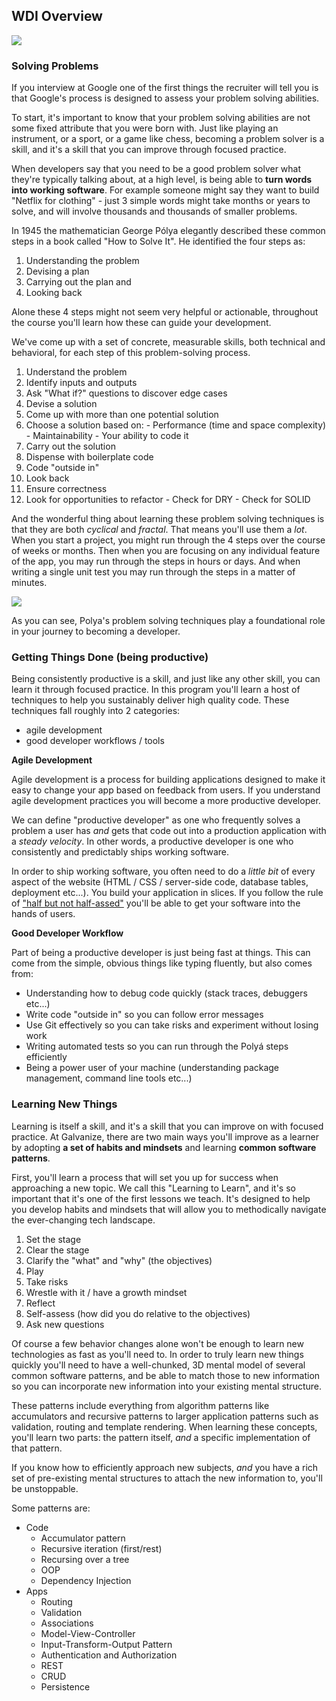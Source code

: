 ## WDI Overview

![](https://students-gschool-production.s3.amazonaws.com/uploads/asset/file/379/wdi-curriculum-overview.png)

### Solving Problems

If you interview at Google one of the first things the recruiter will tell you is that Google's process is designed to assess your problem solving abilities.

To start, it's important to know that your problem solving abilities are not some fixed attribute that you were born with.  Just like playing an instrument, or a sport, or a game like chess, becoming a problem solver is a skill, and it's a skill that you can improve through focused practice.

When developers say that you need to be a good problem solver what they're typically talking about, at a high level, is being able to **turn words into working software**.  For example someone might say they want to build "Netflix for clothing" - just 3 simple words might take months or years to solve, and will involve thousands and thousands of smaller problems.

In 1945 the mathematician George Pólya elegantly described these common steps in a book called "How to Solve It".  He identified the four steps as:

1. Understanding the problem
1. Devising a plan
1. Carrying out the plan and
1. Looking back

Alone these 4 steps might not seem very helpful or actionable, throughout the course you'll learn how these can guide your development.

We've come up with a set of concrete, measurable skills, both technical and behavioral, for each step of this problem-solving process.

1. Understand the problem
  1. Identify inputs and outputs
  1. Ask "What if?" questions to discover edge cases
1. Devise a solution
  1. Come up with more than one potential solution
  1. Choose a solution based on:
    - Performance (time and space complexity)
    - Maintainability
    - Your ability to code it
1. Carry out the solution
  1. Dispense with boilerplate code
  1. Code "outside in"
1. Look back
  1. Ensure correctness
  1. Look for opportunities to refactor
    - Check for DRY
    - Check for SOLID

And the wonderful thing about learning these problem solving techniques is that they are both _cyclical_ and _fractal_.  That means you'll use them a _lot_.  When you start a project, you might run through the 4 steps over the course of weeks or months.  Then when you are focusing on any individual feature of the app, you may run through the steps in hours or days.  And when writing a single unit test you may run through the steps in a matter of minutes.

![](https://students-gschool-production.s3.amazonaws.com/uploads/asset/file/380/polya-fractal.png)

As you can see, Polya's problem solving techniques play a foundational role in your journey to becoming a developer.

### Getting Things Done (being productive)

Being consistently productive is a skill, and just like any other skill, you can learn it through focused practice.  In this program you'll learn a host of techniques to help you sustainably deliver high quality code.  These techniques fall roughly into 2 categories:

- agile development
- good developer workflows / tools

**Agile Development**

Agile development is a process for building applications designed to make it easy to change your app based on feedback from users.  If you understand agile development practices you will become a more productive developer.

We can define "productive developer" as one who frequently solves a problem a user has _and_ gets that code out into a production application with a _steady velocity_.  In other words, a productive developer is one who consistently and predictably ships working software.

In order to ship working software, you often need to do a _little bit_ of every aspect of the website (HTML / CSS / server-side code, database tables, deployment etc...).  You build your application in slices.  If you follow the rule of ["half but not half-assed"](https://gettingreal.37signals.com/ch05_Half_Not_Half_Assed.php) you'll be able to get your software into the hands of users.

**Good Developer Workflow**

Part of being a productive developer is just being fast at things.  This can come from the simple, obvious things like typing fluently, but also comes from:

- Understanding how to debug code quickly (stack traces, debuggers etc...)
- Write code "outside in" so you can follow error messages
- Use Git effectively so you can take risks and experiment without losing work
- Writing automated tests so you can run through the Polyá steps efficiently
- Being a power user of your machine (understanding package management, command line tools etc...)

### Learning New Things

Learning is itself a skill, and it's a skill that you can improve on with focused practice.  At Galvanize, there are two main ways you'll improve as a learner by adopting **a set of habits and mindsets** and learning **common software patterns**.

First, you'll learn a process that will set you up for success when approaching a new topic.  We call this "Learning to Learn", and it's so important that it's one of the first lessons we teach.  It's designed to help you develop habits and mindsets that will allow you to methodically navigate the ever-changing tech landscape.

1. Set the stage
  1. Clear the stage
  1. Clarify the "what" and "why" (the objectives)
1. Play
  1. Take risks
  1. Wrestle with it / have a growth mindset
1. Reflect
  1. Self-assess (how did you do relative to the objectives)
  1. Ask new questions

Of course a few behavior changes alone won't be enough to learn new technologies as fast as you'll need to.  In order to truly learn new things quickly you'll need to have a well-chunked, 3D mental model of several common software patterns, and be able to match those to new information so you can incorporate new information into your existing mental structure.

These patterns include everything from algorithm patterns like accumulators and recursive patterns to larger application patterns such as validation, routing and template rendering.  When learning these concepts, you'll learn two parts:  the pattern itself, _and_ a specific implementation of that pattern.

If you know how to efficiently approach new subjects, _and_ you have a rich set of pre-existing mental structures to attach the new information to, you'll be unstoppable.

Some patterns are:

- Code
  - Accumulator pattern
  - Recursive iteration (first/rest)
  - Recursing over a tree
  - OOP
  - Dependency Injection
- Apps
  - Routing
  - Validation
  - Associations
  - Model-View-Controller
  - Input-Transform-Output Pattern
  - Authentication and Authorization
  - REST
  - CRUD
  - Persistence
